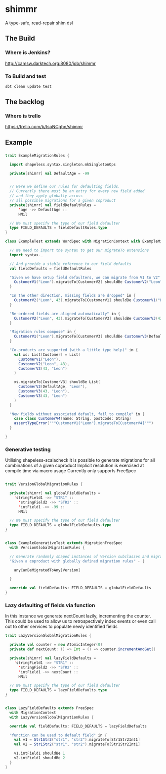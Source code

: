 # shimmr
A type-safe, read-repair shim dsl

## The Build
### Where is Jenkins?
http://camsw.darktech.org:8080/job/shimmr

### To Build and test
```bash
sbt clean update test
```

## The backlog
### Where is trello
https://trello.com/b/tsoNCghn/shimmr

## Example

###
```scala
trait ExampleMigrationRules {

  import shapeless.syntax.singleton.mkSingletonOps

  private[shimrr] val DefaultAge = -99


  // Here we define our rules for defaulting fields.
  // Currently there must be an entry for every new field added
  // and they apply globally across
  // all possible migrations for a given coproduct
  private[shimrr] val fieldDefaultRules =
      'age ->> DefaultAge ::
      HNil

  // We must specify the type of our field defaulter
  type FIELD_DEFAULTS = fieldDefaultRules.type
}

class ExampleTest extends WordSpec with MigrationContext with ExampleMigrationRules {

  // We need to import the syntax to get our migrateTo extensions
  import syntax._

  // And provide a stable reference to our field defaults
  val fieldDefaults = fieldDefaultRules

  "Given we have setup field defaulters, we can migrate from V1 to V2" in {
    CustomerV1("Leon").migrateTo[CustomerV2] shouldBe CustomerV2("Leon", DefaultAge)
  }

  "In the other direction, missing fields are dropped" in {
    CustomerV2("Leon", 43).migrateTo[CustomerV1] shouldBe CustomerV1("Leon")
  }

  "Re-ordered fields are aligned automatically" in {
    CustomerV2("Leon", 43).migrateTo[CustomerV3] shouldBe CustomerV3(43, "Leon")
  }

  "Migration rules compose" in {
    CustomerV1("Leon").migrateTo[CustomerV3] shouldBe CustomerV3(DefaultAge, "Leon")
  }

  "Co-products are supported (with a little type help)" in {
    val xs: List[Customer] = List(
      CustomerV1("Leon"),
      CustomerV2("Leon", 43),
      CustomerV3(43, "Leon")
    )

    xs.migrateTo[CustomerV3] shouldBe List(
      CustomerV3(DefaultAge, "Leon"),
      CustomerV3(43, "Leon"),
      CustomerV3(43, "Leon")
    )
  }

  "New fields without associated default, fail to compile" in {
    case class CustomerV4(name: String, postCode: String)
    assertTypeError("""CustomerV1("Leon").migrateTo[CustomerV4]""")
  }

}

```

### Generative testing

Utilising shapeless-scalacheck it is possible to generate migrations for all combinations of a given coproduct
Implicit resolution is exercised at compile time via macro usage
Currently only supports FreeSpec

```scala

trait VersionGlobalMigrationRules {

  private[shimrr] val globalFieldDefaults =
    'stringField1 ->> "STR1" ::
      'stringField2 ->> "STR2" ::
      'intField1 ->> -99 ::
      HNil

  // We must specify the type of our field defaulter
  type FIELD_DEFAULTS = globalFieldDefaults.type
}


class ExampleGenerativeTest extends MigrationFreeSpec
  with VersionGlobalMigrationRules {

  // Generate randomly shaped instances of Version subclasses and migrate them to all other Version subclasses
  "Given a coproduct with globally defined migration rules" - {

    anyCanBeMigratedToAny[Version]

  }

  override val fieldDefaults: FIELD_DEFAULTS = globalFieldDefaults
}

```

### Lazy defaulting of fields via function

In this instance we generate nextCount lazily, incrementing the counter.
This could be used to allow us to retrospectively index events or even
call out to other services to populate newly identified fields

```scala
trait LazyVersionGlobalMigrationRules {

  private val counter = new AtomicInteger(0)
  private def nextCount: () => Int = () => counter.incrementAndGet()

  private[shimrr] val lazyFieldDefaults =
    'stringField1 ->> "STR1" ::
      'stringField2 ->> "STR2" ::
      'intField1 ->> nextCount ::
      HNil

  // We must specify the type of our field defaulter
  type FIELD_DEFAULTS = lazyFieldDefaults.type
}


class LazyFieldDefaults extends FreeSpec
  with MigrationContext
  with LazyVersionGlobalMigrationRules {

  override val fieldDefaults: FIELD_DEFAULTS = lazyFieldDefaults

  "function can be used to default field" in {
    val v1 = Str1Str2("str1", "str2").migrateTo[Str1Str2Int1]
    val v2 = Str1Str2("str1", "str2").migrateTo[Str1Str2Int1]

    v1.intField1 shouldBe 1
    v2.intField1 shouldBe 2
  }
}

```


